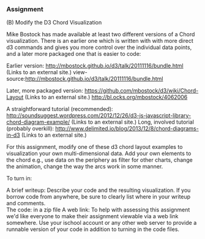 ### Assignment
(B) Modify the D3 Chord Visualization

Mike Bostock has made available at least two different versions of a Chord visualization. There is an earlier one which is written with with more direct d3 commands and gives you more control over the individual data points, and a later more packaged one that is easier to code:

Earlier version:
http://mbostock.github.io/d3/talk/20111116/bundle.html (Links to an external site.) 
view-source:http://mbostock.github.io/d3/talk/20111116/bundle.html

Later, more packaged version:
https://github.com/mbostock/d3/wiki/Chord-Layout (Links to an external site.) 
http://bl.ocks.org/mbostock/4062006

A straightforward tutorial (recommended): http://soundsuggest.wordpress.com/2012/12/26/d3-js-javascript-library-chord-diagram-example/ (Links to an external site.) 
Long, involved tutorial (probably overkill): http://www.delimited.io/blog/2013/12/8/chord-diagrams-in-d3 (Links to an external site.) 

For this assignment, modify one of these d3 chord layout examples to visualization your own multi-dimensional data. Add your own elements to the chord e.g., use data on the periphery as filter for other charts, change the animation, change the way the arcs work in some manner.

To turn in:

A brief writeup:   Describe your code and the resulting visualization.  If you borrow code from anywhere, be sure to clearly list where in your writeup and comments.  
The code: in a zip file
A web link: To help with assessing this assignment we'd like everyone to make their assignment viewable via a web link somewhere.  Use your ischool account or any other web server to provide a runnable version of your code in addition to turning in the code files. 
 



